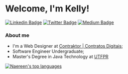 # Welcome, I'm Kelly!

[![Linkedin Badge](https://img.shields.io/badge/LinkedIn-0077B5?style=for-the-badge&logo=linkedin&logoColor=white&link=https://www.linkedin.com/in/kedecastro/)](https://www.linkedin.com/in/kedecastro/)
[![Twitter Badge](https://img.shields.io/badge/Twitter-1DA1F2?style=for-the-badge&logo=twitter&logoColor=white&link=https://twitter.com/kedecastro)](https://twitter.com/kedecastro)
[![Medium Badge](https://img.shields.io/badge/Medium-12100E?style=for-the-badge&logo=medium&logoColor=white&link=https://medium.com/@kellydecastro)](https://kellydecastro.medium.com/)

### About me
- I'm a Web Designer at [Contraktor | Contratos Digitais](https://contraktor.com.br/);
- Software Engineer Undergraduate;
- Master's Degree in Java Technology at [UTFPR](http://pos-graduacao-ead.cp.utfpr.edu.br/java/)

[![Naereen's top languages](https://github-readme-stats.vercel.app/api/top-langs/?username=kedecastro&layout=compact&langs_count=7&theme=dracula)](https://github.com/kedecastro/github-readme-stats)
